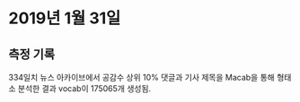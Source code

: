 # 2019년 1월 31일

## 측정 기록
334일치 뉴스 아카이브에서 공감수 상위 10% 댓글과 기사 제목을 Macab을 통해 형태소 분석한 결과 vocab이 175065개 생성됨.
